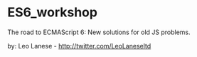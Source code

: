 # ES6_workshop
The road to ECMAScript 6: New solutions for old JS problems.

by: Leo Lanese - <a href="http://twitter.com/LeoLaneseltd" target="_blank">http://twitter.com/LeoLaneseltd</a><br>
